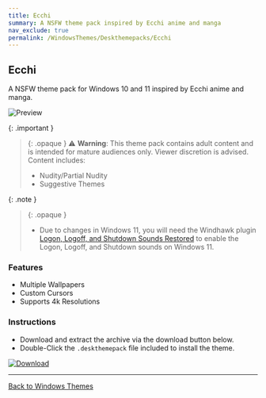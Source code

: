 ```yaml
---
title: Ecchi
summary: A NSFW theme pack inspired by Ecchi anime and manga
nav_exclude: true
permalink: /WindowsThemes/Deskthemepacks/Ecchi
---
```


## Ecchi

A NSFW theme pack for Windows 10 and 11 inspired by Ecchi anime and manga.

![Preview](https://gitlab.com/the-back-room/deskthemepacks/nsfw/ecchi/-/raw/main/Extras/Preview.bmp)

{: .important }
> {: .opaque }
> ⚠️ **Warning**: This theme pack contains adult content and is intended for mature audiences only. Viewer discretion is advised.  
> Content includes:
> - Nudity/Partial Nudity
> - Suggestive Themes

{: .note }
> {: .opaque }
> - Due to changes in Windows 11, you will need the Windhawk plugin [Logon, Logoff, and Shutdown Sounds Restored](https://windhawk.net/mods/logon-logoff-shutdown-sounds) to enable the Logon, Logoff, and Shutdown sounds on Windows 11.

### Features

- Multiple Wallpapers
- Custom Cursors
- Supports 4k Resolutions

### Instructions

- Download and extract the archive via the download button below.
- Double-Click the `.deskthemepack` file included to install the theme.

[![Download](https://img.shields.io/badge/Download-black?style=for-the-badge&logo=gitlab&logoColor=white&logoSize=auto&labelColor=red&color=black&cacheSeconds=3600)](https://gitlab.com/the-back-room/deskthemepacks/nsfw/ecchi/-/archive/main/ecchi-main.zip)

---

<a href="/WindowsThemes" class="btn btn--secondary btn--sm">Back to Windows Themes</a>